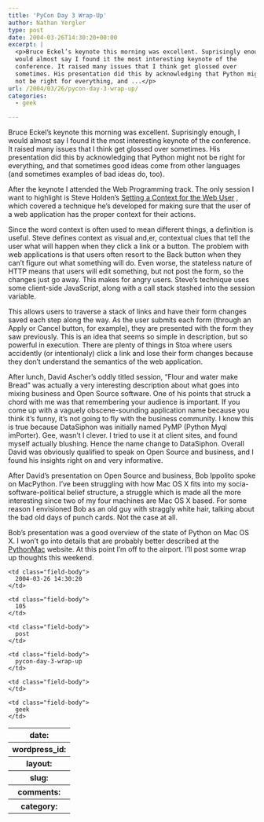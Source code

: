 ```yaml
---
title: 'PyCon Day 3 Wrap-Up'
author: Nathan Yergler
type: post
date: 2004-03-26T14:30:20+00:00
excerpt: |
  <p>Bruce Eckel’s keynote this morning was excellent. Suprisingly enough, I
  would almost say I found it the most interesting keynote of the
  conference. It raised many issues that I think get glossed over
  sometimes. His presentation did this by acknowledging that Python might
  not be right for everything, and ...</p>
url: /2004/03/26/pycon-day-3-wrap-up/
categories:
  - geek

---
```

Bruce Eckel’s keynote this morning was excellent. Suprisingly enough, I would almost say I found it the most interesting keynote of the conference. It raised many issues that I think get glossed over sometimes. His presentation did this by acknowledging that Python might not be right for everything, and that sometimes good ideas come from other languages (and sometimes examples of bad ideas do, too).

After the keynote I attended the Web Programming track. The only session I want to highlight is Steve Holden’s [Setting a Context for the Web User][1] , which covered a technique he’s developed for making sure that the user of a web application has the proper context for their actions.

Since the word context is often used to mean different things, a definition is useful. Steve defines context as visual and,er, contextual clues that tell the user what will happen when they click a link or a button. The problem with web applications is that users often resort to the Back button when they can’t figure out what something will do. Even worse, the stateless nature of <span class="caps">HTTP</span> means that users will edit something, but not post the form, so the changes just go away. This makes for angry users. Steve’s technique uses some client-side JavaScript, along with a call stack stashed into the session variable.

This allows users to traverse a stack of links and have their form changes saved each step along the way. As the user submits each form (through an Apply or Cancel button, for example), they are presented with the form they saw previously. This is an idea that seems so simple in description, but so powerful in execution. There are plenty of things in Stoa where users accidently (or intentionaly) click a link and lose their form changes because they don’t understand the semantics of the web application.

After lunch, David Ascher’s oddly titled session, “Flour and water make Bread” was actually a very interesting description about what goes into mixing business and Open Source software. One of his points that struck a chord with me was that remembering your audience is important. If you come up with a vaguely obscene-sounding application name because you think it’s funny, it’s not going to fly with the business community. I know this is true because DataSiphon was initially named PyMP (Python Myql imPorter). Gee, wasn’t I clever. I tried to use it at client sites, and found myself actually blushing. Hence the name change to DataSiphon. Overall David was obviously qualified to speak on Open Source and business, and I found his insights right on and very informative.

After David’s presentation on Open Source and business, Bob Ippolito spoke on MacPython. I’ve been struggling with how Mac <span class="caps">OS</span> X fits into my socia-software-political belief structure, a struggle which is made all the more interesting since two of my four machines are Mac <span class="caps">OS</span> X based. For some reason I envisioned Bob as an old guy with straggly white hair, talking about the bad old days of punch cards. Not the case at all.

Bob’s presentation was a good overview of the state of Python on Mac <span class="caps">OS</span> X. I won’t go into details that are probably better described at the [PythonMac][2]  website. At this point I’m off to the airport. I’ll post some wrap up thoughts this weekend.

<table class="docutils field-list" frame="void" rules="none">
  <col class="field-name" /> <col class="field-body" /> <tr class="field">
    <th class="field-name">
      date:
    </th>

    <td class="field-body">
      2004-03-26 14:30:20
    </td>
  </tr>

  <tr class="field">
    <th class="field-name">
      wordpress_id:
    </th>

    <td class="field-body">
      105
    </td>
  </tr>

  <tr class="field">
    <th class="field-name">
      layout:
    </th>

    <td class="field-body">
      post
    </td>
  </tr>

  <tr class="field">
    <th class="field-name">
      slug:
    </th>

    <td class="field-body">
      pycon-day-3-wrap-up
    </td>
  </tr>

  <tr class="field">
    <th class="field-name">
      comments:
    </th>

    <td class="field-body">
    </td>
  </tr>

  <tr class="field">
    <th class="field-name">
      category:
    </th>

    <td class="field-body">
      geek
    </td>
  </tr>
</table>

 [1]: http://www.python.org/community/pycon/dc2004/papers/18/Setting_A_Context.pdf
 [2]: http://pythonmac.org